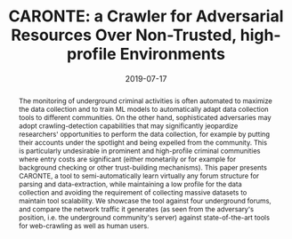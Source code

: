 ---
title: "CARONTE: a Crawler for Adversarial Resources Over Non-Trusted, high-profile Environments"
collection: publications
permalink: /publication/2019-07-17-caronte
date: 2019-07-17
venue: '2019 IEEE European Symposium on Security and Privacy Workshops (EuroS&PW) - 1st Workshop on Attackers and Cyber-Crime Operations'
open_access_link: "https://arxiv.org/abs/2009.08148"
publisher_link: 'https://ieeexplore.ieee.org/abstract/document/8802484'
authors: 'Campobasso, M.; Burda, P.; Allodi, L.'
abstract: "The monitoring of underground criminal activities is often automated to maximize the data collection and to train ML models to automatically adapt data collection tools to different communities. On the other hand, sophisticated adversaries may adopt crawling-detection capabilities that may significantly jeopardize researchers' opportunities to perform the data collection, for example by putting their accounts under the spotlight and being expelled from the community. This is particularly undesirable in prominent and high-profile criminal communities where entry costs are significant (either monetarily or for example for background checking or other trust-building mechanisms). This paper presents CARONTE, a tool to semi-automatically learn virtually any forum structure for parsing and data-extraction, while maintaining a low profile for the data collection and avoiding the requirement of collecting massive datasets to maintain tool scalability. We showcase the tool against four underground forums, and compare the network traffic it generates (as seen from the adversary's position, i.e. the underground community's server) against state-of-the-art tools for web-crawling as well as human users."
source: https://github.com/michelecampobasso/caronte-crawler
---